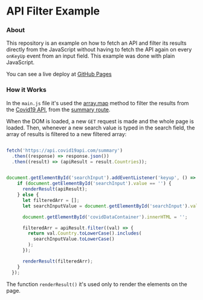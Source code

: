 # API Filter Example

### About

This repository is an example on how to fetch an API and filter its results directly from the JavaScript without having to fetch the API again on every `onKeyUp` event from an input field. This example was done with plain JavaScript.

You can see a live deploy at <a href="https://luizf-lf.github.io/api-filter-example/" rel="noopener noreferrer" target="_blank">GitHub Pages</a>

### How it Works

In the `main.js` file it's used the [array.map](https://developer.mozilla.org/en-US/docs/Web/JavaScript/Reference/Global_Objects/Array/map) method to filter the results from the [Covid19 API](https://covid19api.com/), from the [summary route](https://api.covid19api.com/summary).

When the DOM is loaded, a new `GET` request is made and the whole page is loaded. Then, whenever a new search value is typed in the search field, the array of results is filtered to a new filtered array:

```JavaScript

fetch('https://api.covid19api.com/summary')
  .then((response) => response.json())
  .then((result) => (apiResult = result.Countries));


document.getElementById('searchInput').addEventListener('keyup', () => {
    if (document.getElementById('searchInput').value == '') {
      renderResult(apiResult);
    } else {
      let filteredArr = [];
      let searchInputValue = document.getElementById('searchInput').value;

      document.getElementById('covidDataContainer').innerHTML = '';

      filteredArr = apiResult.filter((val) => {
        return val.Country.toLowerCase().includes(
          searchInputValue.toLowerCase()
        );
      });

      renderResult(filteredArr);
    }
  });
```

The function `renderResult()` it's used only to render the elements on the page.
